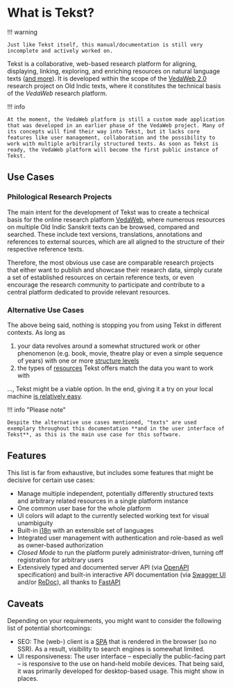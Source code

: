 # What is Tekst?

!!! warning

    Just like Tekst itself, this manual/documentation is still very incomplete and actively worked on.

Tekst is a collaborative, web-based research platform for aligning, displaying, linking, exploring, and enriching resources on natural language texts ([and more](#alternative-use-cases)). It is developed within the scope of the [VedaWeb 2.0](https://vedaweb.uni-koeln.de/) research project on Old Indic texts, where it constitutes the technical basis of the *VedaWeb* research platform.

!!! info

    At the moment, the VedaWeb platform is still a custom made application that was developed in an earlier phase of the VedaWeb project. Many of its concepts will find their way into Tekst, but it lacks core features like user management, collaboration and the possibility to work with multiple arbitrarily structured texts. As soon as Tekst is ready, the VedaWeb platform will become the first public instance of Tekst.


## Use Cases

### Philological Research Projects

The main intent for the development of Tekst was to create a technical basis for the online research platform [VedaWeb](https://vedaweb.uni-koeln.de/), where numerous resources on multiple Old Indic Sanskrit texts can be browsed, compared and searched. These include text versions, translations, annotations and references to external sources, which are all aligned to the structure of their respective reference texts.

Therefore, the most obvious use case are comparable research projects that either want to publish and showcase their research data, simply curate a set of established resources on certain reference texts, or even encourage the research community to participate and contribute to a central platform dedicated to provide relevant resources.

### Alternative Use Cases

The above being said, nothing is stopping you from using Tekst in different contexts. As long as

1. your data revolves around a somewhat structured work or other phenomenon (e.g. book, movie, theatre play or even a simple sequence of years) with one or more [structure levels](introduction/concepts.md#structure-levels)
2. the types of [resources](introduction/concepts.md#resources) Tekst offers match the data you want to work with

..., Tekst might be a viable option. In the end, giving it a try on your local machine [is relatively easy](setup/installation.md#using-docker-recommended).

!!! info "Please note"

    Despite the alternative use cases mentioned, "texts" are used exemplary throughout this documentation **and in the user interface of Tekst**, as this is the main use case for this software.


## Features

This list is far from exhaustive, but includes some features that might be decisive for certain use cases:

- Manage multiple independent, potentially differently structured texts and arbitrary related resources in a single platform instance
- One common user base for the whole platform
- UI colors will adapt to the currently selected working text for visual unambiguity
- Built-in [i18n](https://en.wikipedia.org/wiki/Internationalization_and_localization) with an extensible set of languages
- Integrated user management with authentication and role-based as well as owner-based authorization
- *Closed Mode* to run the platform purely administrator-driven, turning off registration for arbitrary users
- Extensively typed and documented server API (via [OpenAPI](https://spec.openapis.org/oas/v3.0.2) specification) and built-in interactive API documentation (via [Swagger UI](https://github.com/swagger-api/swagger-ui) and/or [ReDoc](https://github.com/Redocly/redoc)), all thanks to [FastAPI](https://github.com/tiangolo/fastapi)


## Caveats

Depending on your requirements, you might want to consider the following list of potential shortcomings:

- SEO: The (web-) client is a [SPA](https://en.wikipedia.org/wiki/Single-page_application) that is rendered in the browser (so no SSR). As a result, visibility to search engines is somewhat limited.
- UI responsiveness: The user interface – especially the public-facing part – is responsive to the use on hand-held mobile devices. That being said, it was primarily developed for desktop-based usage. This might show in places.
